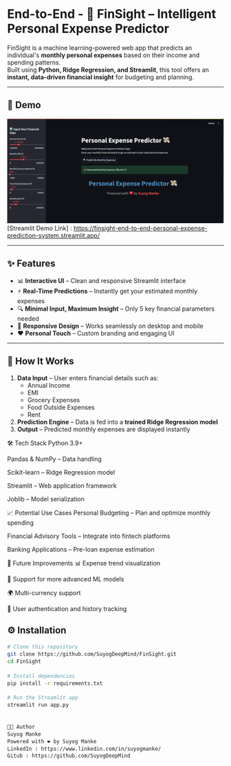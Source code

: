 # End-to-End - 💸 FinSight – Intelligent Personal Expense Predictor

FinSight is a machine learning-powered web app that predicts an individual's **monthly personal expenses** based on their income and spending patterns.  
Built using **Python, Ridge Regression, and Streamlit**, this tool offers an **instant, data-driven financial insight** for budgeting and planning.

---

## 🚀 Demo

![FinSight App Screenshot](assets/Demo.png)
[Streamlit Demo Link] : https://finsight-end-to-end-personal-expense-prediction-system.streamlit.app/

---

## ✨ Features

- 📊 **Interactive UI** – Clean and responsive Streamlit interface  
- ⚡ **Real-Time Predictions** – Instantly get your estimated monthly expenses  
- 🔍 **Minimal Input, Maximum Insight** – Only 5 key financial parameters needed  
- 📱 **Responsive Design** – Works seamlessly on desktop and mobile  
- ❤️ **Personal Touch** – Custom branding and engaging UI

---


## 🧠 How It Works

1. **Data Input** – User enters financial details such as:
   - Annual Income
   - EMI
   - Grocery Expenses
   - Food Outside Expenses
   - Rent
2. **Prediction Engine** – Data is fed into a **trained Ridge Regression model**  
3. **Output** – Predicted monthly expenses are displayed instantly


🛠️ Tech Stack
Python 3.9+

Pandas & NumPy – Data handling

Scikit-learn – Ridge Regression model

Streamlit – Web application framework

Joblib – Model serialization

📈 Potential Use Cases
Personal Budgeting – Plan and optimize monthly spending

Financial Advisory Tools – Integrate into fintech platforms

Banking Applications – Pre-loan expense estimation

🎯 Future Improvements
📊 Expense trend visualization

🧮 Support for more advanced ML models

🌍 Multi-currency support

🔐 User authentication and history tracking

## ⚙️ Installation

```bash
# Clone this repository
git clone https://github.com/SuyogDeepMind/FinSight.git
cd FinSight

# Install dependencies
pip install -r requirements.txt

# Run the Streamlit app
streamlit run app.py


👨‍💻 Author
Suyog Manke
Powered with ❤️ by Suyog Manke
LinkedIn : https://www.linkedin.com/in/suyogmanke/
Gitub : https://github.com/SuyogDeepMind

